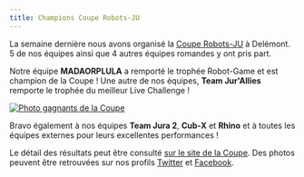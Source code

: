 ```yaml
---
title: Champions Coupe Robots-JU
---
```


La semaine dernière nous avons organisé la [Coupe Robots-JU](https://coupe.robots-ju.ch/) à Delémont.
5 de nos équipes ainsi que 4 autres équipes romandes y ont pris part.

Notre équipe **MADAORPLULA** a remporté le trophée Robot-Game et est champion de la Coupe !
Une autre de nos équipes, **Team Jur'Allies** remporte le trophée du meilleur Live Challenge !

[![Photo gagnants de la Coupe](https://coupe.robots-ju.ch/media/photos/champions-2017.jpg)](https://twitter.com/CoupeRobotsJU/status/840714739978240000)

Bravo également à nos équipes **Team Jura 2**, **Cub-X** et **Rhino** et à toutes les équipes externes pour leurs excellentes performances !

Le détail des résultats peut être consulté [sur le site de la Coupe](https://coupe.robots-ju.ch/resultats).
Des photos peuvent être retrouvées sur nos profils [Twitter](https://twitter.com/CoupeRobotsJU) et [Facebook](https://www.facebook.com/Coupe-Robots-JU-680197138827496/).
